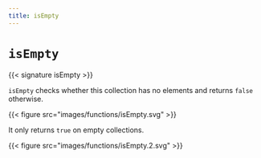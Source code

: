 ```yaml
---
title: isEmpty
---
```


# `isEmpty`

{{< signature isEmpty >}}

`isEmpty` checks whether this collection has no elements and returns `false` otherwise.

{{< figure src="images/functions/isEmpty.svg" >}}

It only returns `true` on empty collections.

{{< figure src="images/functions/isEmpty.2.svg" >}}
